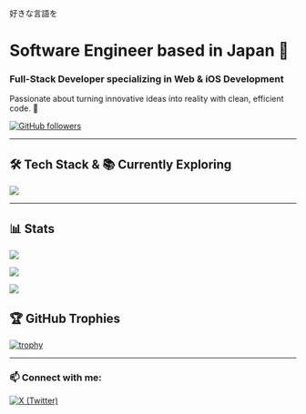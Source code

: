 好きな言語を

# Software Engineer based in Japan 👋

### Full-Stack Developer specializing in Web & iOS Development

Passionate about turning innovative ideas into reality with clean, efficient code. 🚀

[![GitHub followers](https://img.shields.io/github/followers/masvc?label=Follow&style=social)](https://github.com/masvc)

---

## 🛠 Tech Stack &  📚 Currently Exploring

<img src="https://skillicons.dev/icons?i=html,css,js,php,mysql,github,git,vscode,laravel,docker,react,swift,unity,jquery,go,vue,next,typescript,vite" />

---

## 📊 Stats

![](http://github-profile-summary-cards.vercel.app/api/cards/profile-details?username=masvc&theme=github)  

![](http://github-profile-summary-cards.vercel.app/api/cards/stats?username=masvc&theme=github)  

![](http://github-profile-summary-cards.vercel.app/api/cards/productive-time?username=masvc&theme=github&utcOffset=9)

## 🏆 GitHub Trophies

[![trophy](https://github-profile-trophy.vercel.app/?username=masvc&theme=flat&column=4)](https://github.com/ryo-ma/github-profile-trophy)

---

### 📫 Connect with me:

[![X (Twitter)](https://img.shields.io/badge/Twitter-1DA1F2?style=flat&logo=twitter&logoColor=white)](https://x.com/masvc_)

